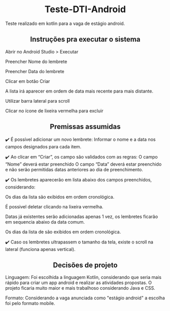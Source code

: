 
<h1 align="center">Teste-DTI-Android</h1>
Teste realizado em kotlin para a vaga de estágio android.


<h2 align="center">Instruções pra executar o sistema</h2>


Abrir no Android Studio > Executar

Preencher Nome do lembrete

Preencher Data do lembrete

Clicar em botão Criar

A lista irá aparecer em ordem de data mais recente para mais distante.

Utilizar barra lateral para scroll

Clicar no ícone de lixeira vermelha para excluir

<h2 align="center">Premissas assumidas</h2>

✔️ É possível adicionar um novo lembrete: 
Informar o nome e a data nos campos designados para cada item.

✔️ Ao clicar em “Criar”, os campo são validados com as regras:
 O campo “Nome” deverá estar preenchido
 O campo “Data” deverá estar preenchido e não serão permitidas datas anteriores ao dia de preenchimento.

✔️ Os lembretes aparecerão em lista abaixo dos campos preenchidos, considerando:

 Os dias da lista são exibidos em ordem cronológica.

 É possivel deletar clicando na lixeira vermelha.

 Datas já existentes serão adicionadas apenas 1 vez, os lembretes ficarão em sequencia abaixo da data comum.

 Os dias da lista de são exibidos em ordem cronológica.

✔️ Caso os lembretes ultrapassem o tamanho da tela, existe o scroll na lateral (funciona apenas vertical).


<h2 align="center">Decisões de projeto</h2>

Linguagem:
Foi escolhida a linguagem Kotlin, considerando que seria mais rápido para criar um app android e realizar as atividades propostas.
O projeto ficaria muito maior e mais trabalhoso considerando Java e CSS.

Formato:
Considerando a vaga anunciada como "estágio android" a escolha foi pelo formato mobile.

 

